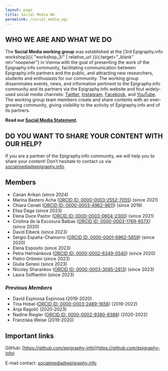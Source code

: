```yaml
---
layout: page
title: Social Media WG
permalink: /social_media_wg/
---
```


## WHO WE ARE AND WHAT WE DO

The **Social Media working group** was established at the [3rd Epigraphy.info workshop]({{ "workshop_3/" | relative_url }}){:target="_blank" rel="noopener"}
 in Vienna with the goal of presenting the work of the Epigraphy.info community, facilitating communication between Epigraphy.info partners and the public, and attracting new researchers, students and enthusiasts for our community.
The working group disseminates events, news, and information pertinent to the Epigraphy.info community and its partners via the Epigraphy.info website and fout widely-used social media channels: <a href="https://twitter.com/epigraphy_info" target="blank">Twitter</a>, <a href="https://www.instagram.com/epigraphy.info/" target="blank">Instagram</a>, <a href="https://www.facebook.com/epigraphy.info/" target="blank">Facebook</a>, and <a href="https://www.youtube.com/c/EpigraphyInfo" target="blank">YouTube</a>. The working group team members create and share contents with an ever-growing community, giving visibility to the activity of Epigraphy.info and of its partners.

**Read our <a href="{{site.baseurl}}/documents/Social_Media_Statement.pdf">Social Media Statement</a>.**

## DO YOU WANT TO SHARE YOUR CONTENT WITH OUR HELP?

If you are a partner of the Epigraphy.info community, we will help you to share your content! Don’t hesitate to contact us via <a href = "mailto: socialmedia@epigraphy.info">socialmedia@epigraphy.info</a>.

## Members

* Canan Arikan (since 2024)
* Marina Bastero Acha (<a href="https://orcid.org/0000-0003-2552-7055" target="blank">ORCID ID: 0000-0003-2552-7055</a>) (since 2021)
* Chiara Cenati (<a href="https://orcid.org/0000-0003-4962-9611" target="blank">ORCID ID: 0000-0003-4962-9611</a>) (since 2019)
* Elisa Daga (since 2023)
* Elena Duce Pastor (<a href="https://orcid.org/0000-0003-0604-2300" target="blank">ORCID ID: 0000-0003-0604-2300</a>) (since 2021)
* Cristina de la Escosura Balbas (<a href="https://orcid.org/0000-0003-1769-657X" target="blank">ORCID ID: 0000-0003-1769-657X</a>) (since 2020)
* David Eibeck (since 2023)
* Sergio España-Chamorro (<a href="https://orcid.org/0000-0001-6962-5859" target="blank">ORCID ID: 0000-0001-6962-5859</a>) (since 2020)
* Elena Esposito (since 2023)
* Petra Heřmánková (<a href="https://orcid.org/0000-0002-6349-0540" target="blank">ORCID ID: 0000-0002-6349-0540</a>) (since 2020)
* Pietro Ortimini (since 2023)
* Giulia Senesi (since 2023)
* Nicolay Sharankov (<a href="https://orcid.org/0000-0003-3085-2813" target="blank">ORCID ID: 0000-0003-3085-2813</a>) (since 2023)
* Laura Soffiantini (since 2023)






<!-- if you want to insert orcid id with link and icon, use this template
<img alt="ORCID logo" src="https://info.orcid.org/wp-content/uploads/2019/11/orcid_16x16.png" width="16" height="16" />
0000-0001-2345-6789
</a>
-->

<!--
(<a href="https://orcid.org/0000-0002-6349-0540" target="blank">ORCID ID: 0000-0002-6349-0540</a>)
-->

<!-- if you want to insert any image, photo
<img src='{{site.baseurl}}/assets/XXX.jpg' style="width:100%;" alt="Image description" align="middle">
-->

### *Previous Members*

* David Espinosa Espinosa (2019-2020)
* Tina Hobel (<a href="https://orcid.org/0000-0003-2489-1656" target="blank">ORCID ID: 0000-0003-2489-1656</a>) (2019-2022)
* Anja Ragolič (2020-2023)
* Nadine Riegler (<a href="https://orcid.org/0000-0002-9380-8388" target="blank">ORCID ID: 0000-0002-9380-8388</a>) (2020-2022)
* Franziska Weise (2019-2020)

## Important links

GitHub: [https://github.com/epigraphy-info](https://github.com/epigraphy-info)

E-mail contact: [socialmedia@epigraphy.info](mailto:socialmedia@epigraphy.info)
